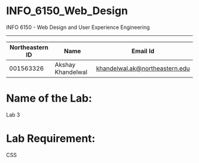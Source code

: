 

# INFO_6150_Web_Design
INFO 6150 - Web Design and User Experience Engineering

--------------------------------------------------------------------------


| Northeastern ID | Name | Email Id
| --- | --- | ---
|001563326 | Akshay Khandelwal | khandelwal.ak@northeastern.edu


# Name of the Lab:

Lab 3
 
# Lab Requirement:
  
CSS



